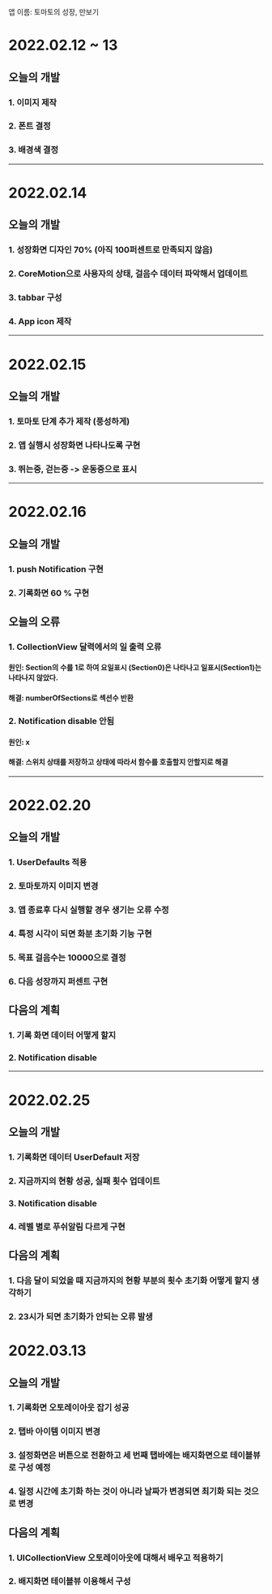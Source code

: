 앱 이름: 토마토의 성장, 만보기

#  2022.02.12 ~ 13

## 오늘의 개발
### 1. 이미지 제작
### 2. 폰트 결정
### 3. 배경색 결정 

---

#  2022.02.14

## 오늘의 개발
### 1. 성장화면 디자인 70% (아직 100퍼센트로 만족되지 않음)
### 2. CoreMotion으로 사용자의 상태, 걸음수 데이터 파악해서 업데이트 
### 3. tabbar 구성 
### 4. App icon 제작 

---

#  2022.02.15

## 오늘의 개발
### 1. 토마토 단계 추가 제작 (풍성하게)  
### 2. 앱 실행시 성장화면 나타나도록 구현 
### 3. 뛰는중, 걷는중 -> 운동중으로 표시 

---

# 2022.02.16

## 오늘의 개발
### 1. push Notification 구현
### 2. 기록화면 60 % 구현

## 오늘의 오류
### 1. CollectionView 달력에서의 일 출력 오류
#### 원인: Section의 수를 1로 하여 요일표시 (Section0)은 나타나고 일표시(Section1)는 나타나지 않았다.
#### 해결: numberOfSections로 섹션수 반환 

### 2. Notification disable 안됨
#### 원인: x
#### 해결: 스위치 상태를 저장하고 상태에 따라서 함수를 호출할지 안할지로 해결

---

# 2022.02.20

## 오늘의 개발 
### 1. UserDefaults 적용
### 2. 토마토까지 이미지 변경 
### 3. 앱 종료후 다시 실행할 경우 생기는 오류 수정 
### 4. 특정 시각이 되면 화분 초기화 기능 구현 
### 5. 목표 걸음수는 10000으로 결정
### 6. 다음 성장까지 퍼센트 구현 

## 다음의 계획
### 1. 기록 화면 데이터 어떻게 할지
### 2. Notification disable

---

# 2022.02.25

## 오늘의 개발 
### 1. 기록화면 데이터 UserDefault 저장
### 2. 지금까지의 현황 성공, 실패 횟수 업데이트
### 3. Notification disable
### 4. 레벨 별로 푸쉬알림 다르게 구현 

## 다음의 계획
### 1. 다음 달이 되었을 때 지금까지의 현황 부분의 횟수 초기화 어떻게 할지 생각하기
### 2. 23시가 되면 초기화가 안되는 오류 발생 

# 2022.03.13

## 오늘의 개발 
### 1. 기록화면 오토레이아웃 잡기 성공
### 2. 탭바 아이템 이미지 변경
### 3. 설정화면은 버튼으로 전환하고 세 번째 탭바에는 배지화면으로 테이블뷰로 구성 예정
### 4. 일정 시간에 초기화 하는 것이 아니라 날짜가 변경되면 최기화 되는 것으로 변경 

## 다음의 계획
### 1. UICollectionView 오토레이아웃에 대해서 배우고 적용하기  
### 2. 배지화면 테이블뷰 이용해서 구성

